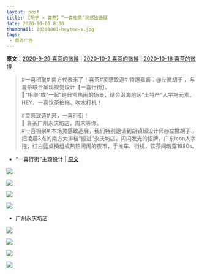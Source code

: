 ```yaml
---
layout: post
title: 【胡子 × 喜茶】“一喜相聚”灵感致造展
date: 2020-10-01 8:00
thumbnail: 20201001-heytea-s.jpg
tags:
 - 商务广告
---
```


**原文**：[2020-9-29 喜茶的微博](https://weibo.com/2804387887/JmSt249SF) \| [2020-10-2 喜茶的微博](https://weibo.com/2804387887/JnjjqlmNP) \| [2020-10-16 喜茶的微博](https://weibo.com/2804387887/JpvlctYKw) 

> #一喜相聚# 南方代表来了！喜茶#灵感致造# 特邀嘉宾：@左撇胡子 ，与喜茶联合呈现视觉设计【一喜行街】。  
> 🎸“相聚”或“一起”是日常热闹的场景，结合沿海地区“土特产”人字拖元素。HEY，一喜饮茶拍拖、吹水打机！
> 
> #灵感致造#  来，一喜行街！  
> 🚗 喜茶广州永庆坊店，周末等你。  
> #一喜相聚# 本场灵感致造展，我们特别邀请到胡镇超设计师@左撇胡子 ，把凌晨3点的南方大排档“搬进”永庆坊店。闪闪发光的招牌，广东icon人字拖，红白蓝桌椅组成热热闹闹的夜市，手推车、街机，饮茶间魂穿1980s。 ​​​​

* “一喜行街”主题设计 \| [原文](https://weibo.com/2692903952/Jnsp1sfXp)

![](https://wx3.sinaimg.cn/mw1024/a66d0169ly1gjbxqncawij20u0190wu3.jpg)

![](https://wx3.sinaimg.cn/mw1024/a66d0169ly1gjbxquqr3lj20u01407wh.jpg)

![](https://wx3.sinaimg.cn/mw1024/a727902fgy1gjavosm4fxj22o0400b2a.jpg)

![](https://wx2.sinaimg.cn/mw1024/a727902fgy1gjavoufwh4j22o0400kjn.jpg)

* 广州永庆坊店

![](https://wx4.sinaimg.cn/mw1024/a727902fly1gjrk7g1i19j22ns35nb2h.jpg)

![](https://wx1.sinaimg.cn/mw1024/a727902fly1gjrk7h6nrdj210t0rm49o.jpg)

![](https://wx2.sinaimg.cn/mw1024/a727902fly1gjrk7iiz8cj218y0u0gwe.jpg)

![](https://wx3.sinaimg.cn/mw1024/a727902fly1gjrk7k2e9mj210t0qte0t.jpg)

